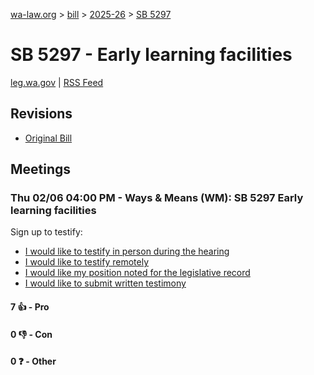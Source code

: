 [wa-law.org](/) > [bill](/bill/) > [2025-26](/bill/2025-26/) > [SB 5297](/bill/2025-26/sb/5297/)

# SB 5297 - Early learning facilities
[leg.wa.gov](https://app.leg.wa.gov/billsummary?BillNumber=5297&Year=2025&Initiative=false) | [RSS Feed](./rss.xml)

## Revisions
* [Original Bill](1/)

## Meetings
### Thu 02/06 04:00 PM - Ways & Means (WM): SB 5297 Early learning facilities
Sign up to testify:
* [I would like to testify in person during the hearing](https://app.leg.wa.gov/csi/Testifier/Add?chamber=House&mId=32640&aId=162918&caId=25342&tId=1)
* [I would like to testify remotely](https://app.leg.wa.gov/csi/Testifier/Add?chamber=House&mId=32640&aId=162918&caId=25342&tId=2)
* [I would like my position noted for the legislative record](https://app.leg.wa.gov/csi/Testifier/Add?chamber=House&mId=32640&aId=162918&caId=25342&tId=3)
* [I would like to submit written testimony](https://app.leg.wa.gov/csi/Testifier/Add?chamber=House&mId=32640&aId=162918&caId=25342&tId=4)

#### 7 👍 - Pro

#### 0 👎 - Con

#### 0 ❓ - Other
